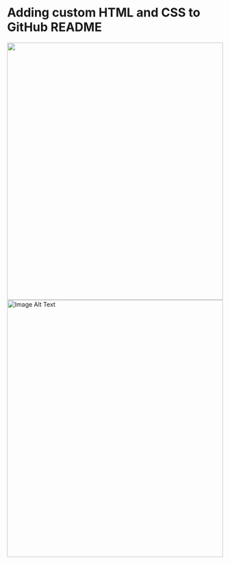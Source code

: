 # Adding custom HTML and CSS to GitHub README
<div>
  <img src="./welcome.svg" width="100%" height="600">
</div>

<picture>
  <img alt="Image Alt Text" src="./welcome.svg" width="100%" height="600">
</picture>
